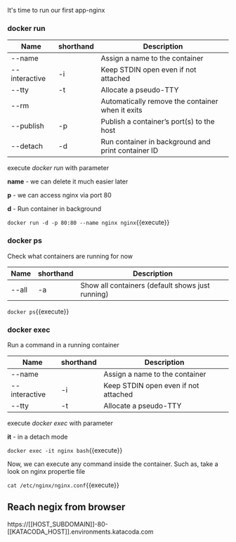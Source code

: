 It's time to run our first app-nginx
### docker run

|Name          | shorthand |Description                          |
|--------------|-----------|-------------------------------------|
|--name        |           |Assign a name to the container       |
|--interactive | -i		   |Keep STDIN open even if not attached |
|--tty         | -t		   |Allocate a pseudo-TTY                |
|--rm          |   		   |Automatically remove the container when it exits|
|--publish     | -p        |Publish a container’s port(s) to the host|
|--detach      | -d        |Run container in background and print container ID|


execute *docker run* with parameter 

**name** - we can delete it much easier later

**p** - we can access nginx via port 80 

**d** - Run container in background

`docker run -d -p 80:80 --name nginx nginx`{{execute}}

### docker ps
Check what containers are running for now

|Name          | shorthand |Description                          |
|--------------|-----------|-------------------------------------|
|--all         |-a         |Show all containers (default shows just running)|

`docker ps`{{execute}}

### docker exec
Run a command in a running container

|Name          | shorthand |Description                          |
|--------------|-----------|-------------------------------------|
|--name        |           |Assign a name to the container       |
|--interactive | -i		   |Keep STDIN open even if not attached |
|--tty         | -t		   |Allocate a pseudo-TTY                |

execute *docker exec* with parameter 

**it** - in a detach mode

`docker exec -it nginx bash`{{execute}}

Now, we can execute any command inside the container.
Such as, take a look on nginx propertie file

`cat /etc/nginx/nginx.conf`{{execute}}


## Reach negix from browser
https://[[HOST_SUBDOMAIN]]-80-[[KATACODA_HOST]].environments.katacoda.com


